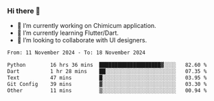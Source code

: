 ### Hi there 👋

<!--
**devcat37/devcat37** is a ✨ _special_ ✨ repository because its `README.md` (this file) appears on your GitHub profile.-->


- 🔭 I’m currently working on Chimicum application.
- 🌱 I’m currently learning Flutter/Dart.
- 👯 I’m looking to collaborate with UI designers.
<!-- - 🤔 I’m looking for help with ... -->

<!--START_SECTION:waka-->

```txt
From: 11 November 2024 - To: 18 November 2024

Python        16 hrs 36 mins  ████████████████████▓░░░░   82.60 %
Dart          1 hr 28 mins    ██░░░░░░░░░░░░░░░░░░░░░░░   07.35 %
Text          47 mins         █░░░░░░░░░░░░░░░░░░░░░░░░   03.95 %
Git Config    39 mins         ▓░░░░░░░░░░░░░░░░░░░░░░░░   03.30 %
Other         11 mins         ▒░░░░░░░░░░░░░░░░░░░░░░░░   00.94 %
```

<!--END_SECTION:waka-->
